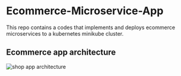 # Ecommerce-Microservice-App

This repo contains a codes that implements and deploys ecommerce microservices to a kubernetes minikube cluster. 

## Ecommerce app architecture
![shop app architecture](/Ecommerce-Microservice-App/app_architecture.jpg)
